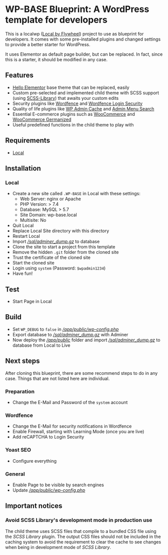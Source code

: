 # WP-BASE Blueprint: A WordPress template for developers

This is a localwp ([Local by Flywheel](https://localwp.com/)) project to use as blueprint for developers. It comes with some pre-installed plugins and changed settings to provide a better starter for WordPress.

It uses Elementor as default page builder, but can be replaced. In fact, since this is a starter, it should be modified in any case.

## Features

- [Hello Elementor](https://wordpress.org/themes/hello-elementor/) base theme that can be replaced, easily
- Custom pre-selected and implemented child theme with SCSS support (using [SCSS-Library](https://wordpress.org/support/plugin/scss-library/)) that awaits your custom edits
- Security plugins like [Wordfence](https://wordpress.org/plugins/wordfence/) and [Wordfence Login Security](https://wordpress.org/plugins/wordfence-login-security/)
- Quality of life plugins like [WP Admin Cache](https://wordpress.org/plugins/wp-admin-cache/) and [Admin Menu Search](https://wordpress.org/plugins/admin-menu-search/)
- Essential E-commerce plugins such as [WooCommerce](https://woocommerce.com/) and [WooCommerce Germanized](https://vendidero.de/woocommerce-germanized)
- Useful predefined functions in the child theme to play with

## Requirements

- [Local](https://localwp.com/)

## Installation

### Local

- Create a new site called `.WP-BASE` in Local with these settings:
  - Web Server: nginx or Apache
  - PHP Version: > 7.4
  - Database: MySQL > 5.7
  - Site Domain: wp-base.local
  - Multisite: No
- Quit Local
- Replace Local Site directory with this directory
- Restart Local
- Import [_/sql/adminer_dump.gz_](./sql/adminer_dump) to database
- Clone the site to start a project from this template
- Remove the hidden `.git` folder from the cloned site
- Trust the certificate of the cloned site
- Start the cloned site
- Login using `system` (Password: `$wpadmin1234`)
- Have fun!

## Test

- Start Page in Local

## Build

- Set `WP_DEBUG` to `false` in [_/app/public/wp-config.php_](./app/public/wp-config.php)
- Export database to [_/sql/adminer_dump.gz_](./sql/adminer_dump) with Adminer
- Now deploy the [_/app/public_](./app/public) folder and import [_/sql/adminer_dump.gz_](./sql/adminer_dump) to database from Local to Live

## Next steps

After cloning this blueprint, there are some recommend steps to do in any case. Things that are not listed here are individual.

### Preparation

- Change the E-Mail and Password of the `system` account

### Wordfence

- Change the E-Mail for security notifications in Wordfence
- Enable Firewall, starting with Learning Mode (once you are live)
- Add reCAPTCHA to Login Security

### Yoast SEO

- Configure everything

### General

- Enable Page to be visible by search engines
- Update [_/app/public/wp-config.php_](./app/public/wp-config.php)

## Important notices

### Avoid SCSS Library's development mode in production use

The child theme uses SCSS files that compile to a bundled CSS file using the _SCSS Library_ plugin. The output CSS files should not be included in the caching system to avoid the requirement to clear the cache to see changes when being in development mode of _SCSS Library_.